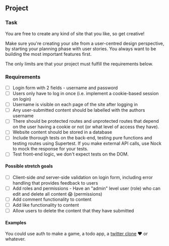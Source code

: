 ## Project
### Task

You are free to create any kind of site that you like, so get creative!

Make sure you're creating your site from a user-centred design perspective, by starting your planning phase with user stories. You always want to be building the most important features first.

The only limits are that your project must fulfill the requirements below.

### Requirements
+ [ ] Login form with 2 fields - username and password
+ [ ] Users only have to log in once (i.e. implement a cookie-based session on login)
+ [ ] Username is visible on each page of the site after logging in
+ [ ] Any user-submitted content should be labelled with the authors username
+ [ ] There should be protected routes and unprotected routes that depend on the user having a cookie or not (or what level of access they have).
+ [ ] Website content should be stored in a database
+ [ ] Include thorough tests on the back-end, testing pure functions and testing routes using Supertest. If you make external API calls, use Nock to mock the response for your tests.
+ [ ] Test front-end logic, we don't expect tests on the DOM.

#### Possible stretch goals
+ [ ] Client-side _and_ server-side validation on login form, including error handling that provides feedback to users
+ [ ] Add roles and permissions - Have an "admin" level user (role) who can edit and delete all content :scream: (permissions)
+ [ ] Add comment functionality to content
+ [ ] Add like functionality to content
+ [ ] Allow users to delete the content that they have submitted

#### Examples
You could use auth to make a game, a todo app, a [twitter clone](http://canaryapp.herokuapp.com/) :heart: or whatever.
